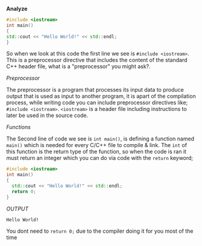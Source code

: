 **Analyze** 
```cpp
#include <iostream>
int main()
{
std::cout << "Hello World!" << std::endl;
}
```

So when we look at this code the first line we see is `#include <iostream>`. This is a preprocessor directive that includes the content of the standard C++ header file, what is a "preprocessor" you might ask?.

*Preprocessor*

The preprocessor is a program that processes its input data to produce output that is used as input to another program, it is apart of the compilation process, while writing code you can include preprocessor directives like; `#include <iostream>`. `<iostream>` is a header file including instructions to later be used in the source code.

*Functions*

The Second line of code we see is `int main()`, is defining a function named `main()` which is needed for every C/C++ file to compile & link. The `int` of this function is the return type of the function, so when the code is ran it must return an integer which you can do via code with the `return` keyword;

```cpp
#include <iostream>
int main()
{
  std::cout << "Hello World!" << std::endl;
  return 0;
}
```

*OUTPUT*

```
Hello World!

```
You dont need to `return 0;` due to the compiler doing it for you most of the time

